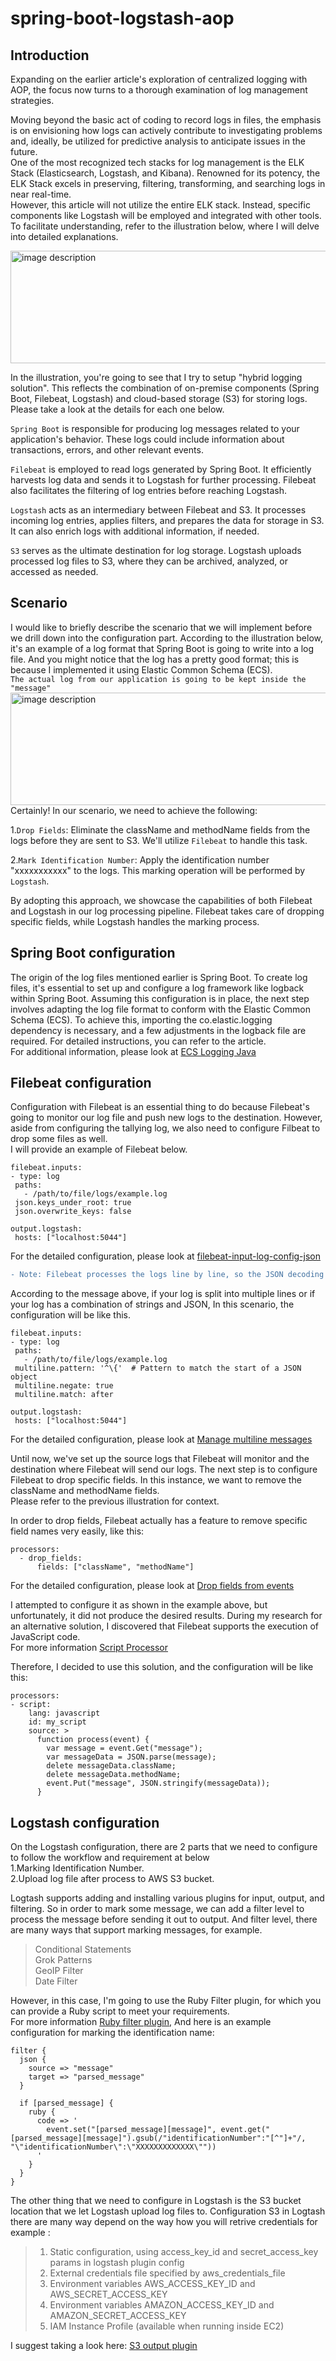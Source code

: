 # spring-boot-logstash-aop
## Introduction
Expanding on the earlier article's exploration of centralized logging with AOP, the focus now turns to a thorough examination of log management strategies. 

Moving beyond the basic act of coding to record logs in files, the emphasis is on envisioning how logs can actively contribute to investigating problems and, ideally, be utilized for predictive analysis to anticipate issues in the future.\
One of the most recognized tech stacks for log management is the ELK Stack (Elasticsearch, Logstash, and Kibana). Renowned for its potency, the ELK Stack excels in preserving, filtering, transforming, and searching logs in near real-time.\
However, this article will not utilize the entire ELK stack. Instead, specific components like Logstash will be employed and integrated with other tools. To facilitate understanding, refer to the illustration below, where I will delve into detailed explanations.

<img src="images/teach-stack-overview.JPG"  alt="image description" width="1000" height="180">

In the illustration, you're going to see that I try to setup "hybrid logging solution". This reflects the combination of on-premise components (Spring Boot, Filebeat, Logstash) and cloud-based storage (S3) for storing logs.\
Please take a look at the details for each one below.

`Spring Boot` is responsible for producing log messages related to your application's behavior. These logs could include information about transactions, errors, and other relevant events.

`Filebeat` is employed to read logs generated by Spring Boot. It efficiently harvests log data and sends it to Logstash for further processing. Filebeat also facilitates the filtering of log entries before reaching Logstash.

`Logstash` acts as an intermediary between Filebeat and S3. It processes incoming log entries, applies filters, and prepares the data for storage in S3. It can also enrich logs with additional information, if needed.

`S3` serves as the ultimate destination for log storage. Logstash uploads processed log files to S3, where they can be archived, analyzed, or accessed as needed. 

## Scenario
I would like to briefly describe the scenario that we will implement before we drill down into the configuration part.
According to the illustration below, it's an example of a log format that Spring Boot is going to write into a log file. And you might notice that the log has a pretty good format; this is because I implemented it using Elastic Common Schema (ECS).\
`The actual log from our application is going to be kept inside the "message"`
<img src="images/spring-boot-log.JPG"  alt="image description" width="1000" height="180">
Certainly! In our scenario, we need to achieve the following:

1.`Drop Fields`: Eliminate the className and methodName fields from the logs before they are sent to S3. We'll utilize `Filebeat` to handle this task.

2.`Mark Identification Number`: Apply the identification number "xxxxxxxxxxx" to the logs. This marking operation will be performed by `Logstash`.

By adopting this approach, we showcase the capabilities of both Filebeat and Logstash in our log processing pipeline. Filebeat takes care of dropping specific fields, while Logstash handles the marking process.

## Spring Boot configuration
The origin of the log files mentioned earlier is Spring Boot. To create log files, it's essential to set up and configure a log framework like logback within Spring Boot. Assuming this configuration is in place, the next step involves adapting the log file format to conform with the Elastic Common Schema (ECS). To achieve this, importing the co.elastic.logging dependency is necessary, and a few adjustments in the logback file are required. For detailed instructions, you can refer to the article.\
For additional information, please look at [ECS Logging Java](https://www.elastic.co/guide/en/ecs-logging/java/current/setup.html)

## Filebeat configuration
Configuration with Filebeat is an essential thing to do because Filebeat's going to monitor our log file and push new logs to the destination. However, aside from configuring the tallying log, we also need to configure Filbeat to drop some files as well.\
I will provide an example of Filebeat below.

 ```
filebeat.inputs:
- type: log
  paths:
    - /path/to/file/logs/example.log
  json.keys_under_root: true
  json.overwrite_keys: false

output.logstash:
  hosts: ["localhost:5044"]
 ```
For the detailed configuration, please look at [filebeat-input-log-config-json](https://www.elastic.co/guide/en/beats/filebeat/current/filebeat-input-log.html#filebeat-input-log-config-json)

```diff
- Note: Filebeat processes the logs line by line, so the JSON decoding only works if there is one JSON object.
```
According to the message above, if your log is split into multiple lines or if your log has a combination of strings and JSON, In this scenario, the configuration will be like this.
 ```
filebeat.inputs:
- type: log
  paths:
    - /path/to/file/logs/example.log
  multiline.pattern: '^\{'  # Pattern to match the start of a JSON object
  multiline.negate: true
  multiline.match: after

output.logstash:
  hosts: ["localhost:5044"]
 ```
For the detailed configuration, please look at [Manage multiline messages](https://www.elastic.co/guide/en/beats/filebeat/current/multiline-examples.html#multiline-examples)

Until now, we've set up the source logs that Filebeat will monitor and the destination where Filebeat will send our logs. The next step is to configure Filebeat to drop specific fields. In this instance, we want to remove the className and methodName fields.\
Please refer to the previous illustration for context.

In order to drop fields, Filebeat actually has a feature to remove specific field names very easily, like this:
```
processors:
  - drop_fields:
      fields: ["className", "methodName"]
```
For the detailed configuration, please look at [Drop fields from events](https://www.elastic.co/guide/en/beats/filebeat/current/drop-fields.html#drop-fields)

I attempted to configure it as shown in the example above, but unfortunately, it did not produce the desired results. During my research for an alternative solution, I discovered that Filebeat supports the execution of JavaScript code.  
For more information [Script Processor](https://www.elastic.co/guide/en/beats/filebeat/current/processor-script.html#processor-script)

Therefore, I decided to use this solution, and the configuration will be like this:
```
processors:
- script:
    lang: javascript
    id: my_script
    source: >
      function process(event) {
        var message = event.Get("message");
        var messageData = JSON.parse(message);
        delete messageData.className;
        delete messageData.methodName;
        event.Put("message", JSON.stringify(messageData));
      }
```
## Logstash configuration
On the Logstash configuration, there are 2 parts that we need to configure to follow the workflow and requirement at below\
1.Marking Identification Number.\
2.Upload log file after process to AWS S3 bucket.

Logtash supports adding and installing various plugins for input, output, and filtering. So in order to mark some message, we can add a filter level to process the message before sending it out to output. And filter level, there are many ways that support marking messages, for example.
>Conditional Statements\
>Grok Patterns\
>GeoIP Filter\
>Date Filter

However, in this case, I'm going to use the Ruby Filter plugin, for which you can provide a Ruby script to meet your requirements.\
For more information [Ruby filter plugin](https://www.elastic.co/guide/en/logstash/current/plugins-filters-ruby.html#plugins-filters-ruby),
And here is an example configuration for marking the identification name:
```
filter {
  json {
    source => "message"
    target => "parsed_message"
  }

  if [parsed_message] {
    ruby {
      code => '
        event.set("[parsed_message][message]", event.get("[parsed_message][message]").gsub(/"identificationNumber":"[^"]+"/, "\"identificationNumber\":\"XXXXXXXXXXXXX\""))
      '
    }
  }
}
```
The other thing that we need to configure in Logstash is the S3 bucket location that we let Logstash upload log files to. Configuration S3 in Logtash there are many way depend on the way how you will retrive credentials for example :
>1. Static configuration, using access_key_id and secret_access_key params in logstash plugin config
>2. External credentials file specified by aws_credentials_file
>3. Environment variables AWS_ACCESS_KEY_ID and AWS_SECRET_ACCESS_KEY
>4. Environment variables AMAZON_ACCESS_KEY_ID and AMAZON_SECRET_ACCESS_KEY
>5. IAM Instance Profile (available when running inside EC2)

I suggest taking a look here: [S3 output plugin](https://www.elastic.co/guide/en/logstash/current/plugins-outputs-s3.html#plugins-outputs-s3)
